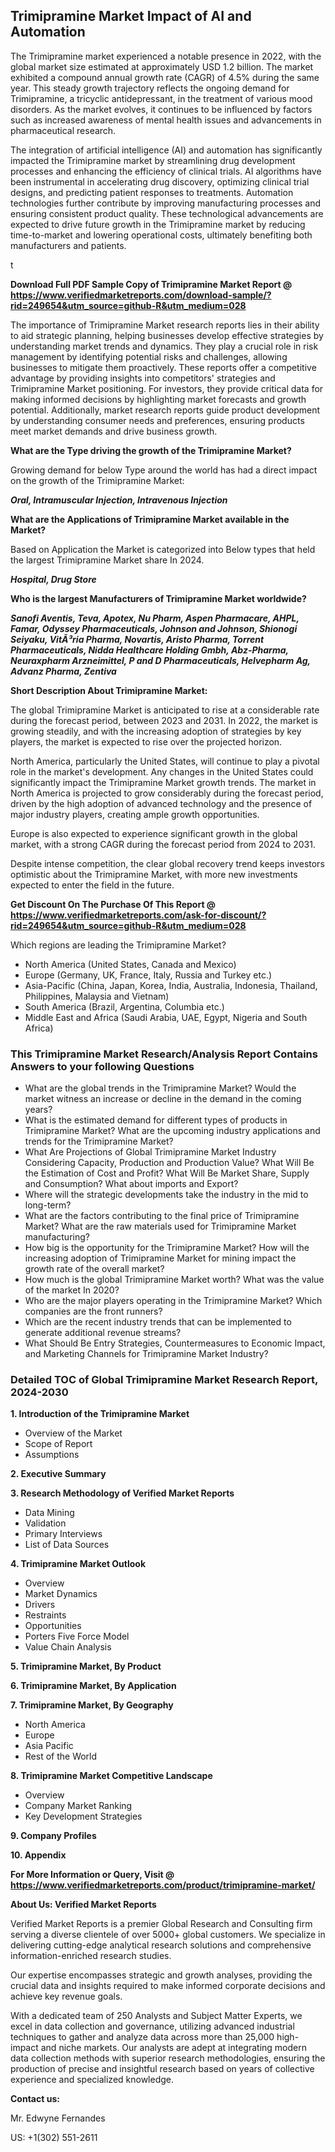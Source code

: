 <h2>Trimipramine Market Impact of AI and Automation</h2><p>The Trimipramine market experienced a notable presence in 2022, with the global market size estimated at approximately USD 1.2 billion. The market exhibited a compound annual growth rate (CAGR) of 4.5% during the same year. This steady growth trajectory reflects the ongoing demand for Trimipramine, a tricyclic antidepressant, in the treatment of various mood disorders. As the market evolves, it continues to be influenced by factors such as increased awareness of mental health issues and advancements in pharmaceutical research.</p><p>The integration of artificial intelligence (AI) and automation has significantly impacted the Trimipramine market by streamlining drug development processes and enhancing the efficiency of clinical trials. AI algorithms have been instrumental in accelerating drug discovery, optimizing clinical trial designs, and predicting patient responses to treatments. Automation technologies further contribute by improving manufacturing processes and ensuring consistent product quality. These technological advancements are expected to drive future growth in the Trimipramine market by reducing time-to-market and lowering operational costs, ultimately benefiting both manufacturers and patients.</p>t</p><p id="" class=""><strong>Download Full PDF Sample Copy of Trimipramine Market Report @ <a href="https://www.verifiedmarketreports.com/download-sample/?rid=249654&utm_source=github-R&utm_medium=028" target="_blank">https://www.verifiedmarketreports.com/download-sample/?rid=249654&utm_source=github-R&utm_medium=028</a></strong></p><p>The importance of&nbsp;Trimipramine Market research reports lies in their ability to aid strategic planning, helping businesses develop effective strategies by understanding market trends and dynamics. They play a crucial role in risk management by identifying potential risks and challenges, allowing businesses to mitigate them proactively. These reports offer a competitive advantage by providing insights into competitors' strategies and Trimipramine Market positioning. For investors, they provide critical data for making informed decisions by highlighting market forecasts and growth potential. Additionally, market research reports guide product development by understanding consumer needs and preferences, ensuring products meet market demands and drive business growth.</p><p><strong>What are the&nbsp;Type driving the growth of the Trimipramine Market?</strong></p><p id="" class="">Growing demand for below Type around the world has had a direct impact on the growth of the Trimipramine Market:</p><em><strong>Oral, Intramuscular Injection, Intravenous Injection</strong></em></p><strong>What are the&nbsp;Applications&nbsp;of Trimipramine Market available in the Market?</strong></p><p id="" class="">Based on Application the Market is categorized into Below types that held the largest Trimipramine Market share In 2024.</p><em><strong>Hospital, Drug Store</strong></em></p><strong>Who is the largest Manufacturers of Trimipramine Market worldwide?</strong></p><p><em><strong>Sanofi Aventis, Teva, Apotex, Nu Pharm, Aspen Pharmacare, AHPL, Famar, Odyssey Pharmaceuticals, Johnson and Johnson, Shionogi Seiyaku, VitÃ³ria Pharma, Novartis, Aristo Pharma, Torrent Pharmaceuticals, Nidda Healthcare Holding Gmbh, Abz-Pharma, Neuraxpharm Arzneimittel, P and D Pharmaceuticals, Helvepharm Ag, Advanz Pharma, Zentiva</strong></em></p><p id="" class=""><strong>Short Description About Trimipramine Market:</strong></p><p>The global Trimipramine Market is anticipated to rise at a considerable rate during the forecast period, between 2023 and 2031. In 2022, the market is growing steadily, and with the increasing adoption of strategies by key players, the market is expected to rise over the projected horizon.</p><p>North America, particularly the United States, will continue to play a pivotal role in the market's development. Any changes in the United States could significantly impact the Trimipramine Market growth trends. The market in North America is projected to grow considerably during the forecast period, driven by the high adoption of advanced technology and the presence of major industry players, creating ample growth opportunities.</p><p>Europe is also expected to experience significant growth in the global market, with a strong CAGR during the forecast period from 2024 to 2031.</p><p>Despite intense competition, the clear global recovery trend keeps investors optimistic about the Trimipramine Market, with more new investments expected to enter the field in the future.</p><p id="" class=""><strong>Get Discount On The Purchase Of This Report @ <a href="https://www.verifiedmarketreports.com/ask-for-discount/?rid=249654&utm_source=github-R&utm_medium=028" target="_blank">https://www.verifiedmarketreports.com/ask-for-discount/?rid=249654&utm_source=github-R&utm_medium=028</a></strong></p>Which regions are leading the Trimipramine Market?</p><ul><li>North America (United States, Canada and Mexico)</li><li>Europe (Germany, UK, France, Italy, Russia and Turkey etc.)</li><li>Asia-Pacific (China, Japan, Korea, India, Australia, Indonesia, Thailand, Philippines, Malaysia and Vietnam)</li><li>South America (Brazil, Argentina, Columbia etc.)</li><li>Middle East and Africa (Saudi Arabia, UAE, Egypt, Nigeria and South Africa)</li></ul><h3 id="" class="">This Trimipramine Market Research/Analysis Report Contains Answers to your following Questions</h3><ul><li>What are the global trends in the Trimipramine Market? Would the market witness an increase or decline in the demand in the coming years?</li><li>What is the estimated demand for different types of products in Trimipramine Market? What are the upcoming industry applications and trends for the Trimipramine Market?</li><li>What Are Projections of Global Trimipramine Market Industry Considering Capacity, Production and Production Value? What Will Be the Estimation of Cost and Profit? What Will Be Market Share, Supply and Consumption? What about imports and Export?</li><li>Where will the strategic developments take the industry in the mid to long-term?</li><li>What are the factors contributing to the final price of Trimipramine Market? What are the raw materials used for Trimipramine Market manufacturing?</li><li>How big is the opportunity for the Trimipramine Market? How will the increasing adoption of Trimipramine Market for mining impact the growth rate of the overall market?</li><li>How much is the global Trimipramine Market worth? What was the value of the market In 2020?</li><li>Who are the major players operating in the Trimipramine Market? Which companies are the front runners?</li><li>Which are the recent industry trends that can be implemented to generate additional revenue streams?</li><li>What Should Be Entry Strategies, Countermeasures to Economic Impact, and Marketing Channels for Trimipramine Market Industry?</li></ul><h3 id="" class="">Detailed TOC of Global Trimipramine Market Research Report, 2024-2030</h3><p id="" class=""><strong>1. Introduction of the Trimipramine Market</strong></p><ul><li>Overview of the Market</li><li>Scope of Report</li><li>Assumptions</li></ul><p id="" class=""><strong>2. Executive Summary</strong></p><p id="" class=""><strong>3. Research Methodology of Verified Market Reports</strong></p><ul><li>Data Mining</li><li>Validation</li><li>Primary Interviews</li><li>List of Data Sources</li></ul><p id="" class=""><strong>4. Trimipramine Market Outlook</strong></p><ul><li>Overview</li><li>Market Dynamics</li><li>Drivers</li><li>Restraints</li><li>Opportunities</li><li>Porters Five Force Model</li><li>Value Chain Analysis</li></ul><p id="" class=""><strong>5. Trimipramine Market, By Product</strong></p><p id="" class=""><strong>6. Trimipramine Market, By Application</strong></p><p id="" class=""><strong>7. Trimipramine Market, By Geography</strong></p><ul><li>North America</li><li>Europe</li><li>Asia Pacific</li><li>Rest of the World</li></ul><p id="" class=""><strong>8. Trimipramine Market Competitive Landscape</strong></p><ul><li>Overview</li><li>Company Market Ranking</li><li>Key Development Strategies</li></ul><p id="" class=""><strong>9. Company Profiles</strong></p><p id="" class=""><strong>10. Appendix</strong></p><p id="" class=""><strong>For More Information or Query, Visit @ <a href="https://www.verifiedmarketreports.com/product/trimipramine-market/" target="_blank">https://www.verifiedmarketreports.com/product/trimipramine-market/</a></strong></p><p id="" class=""><strong>About Us: Verified Market Reports</strong></p><p id="" class="">Verified Market Reports is a premier Global Research and Consulting firm serving a diverse clientele of over 5000+ global customers. We specialize in delivering cutting-edge analytical research solutions and comprehensive information-enriched research studies.</p><p id="" class="">Our expertise encompasses strategic and growth analyses, providing the crucial data and insights required to make informed corporate decisions and achieve key revenue goals.</p><p id="" class="">With a dedicated team of 250 Analysts and Subject Matter Experts, we excel in data collection and governance, utilizing advanced industrial techniques to gather and analyze data across more than 25,000 high-impact and niche markets. Our analysts are adept at integrating modern data collection methods with superior research methodologies, ensuring the production of precise and insightful research based on years of collective experience and specialized knowledge.</p><p id="" class=""><strong>Contact us:</strong></p><p id="" class="">Mr. Edwyne Fernandes</p><p id="" class="">US: +1(302) 551-2611</p>